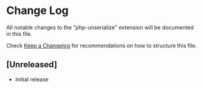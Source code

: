# Change Log

All notable changes to the "php-unserialize" extension will be documented in this file.

Check [Keep a Changelog](http://keepachangelog.com/) for recommendations on how to structure this file.

## [Unreleased]

- Initial release
